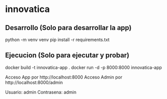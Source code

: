 # innovatica

## Desarrollo (Solo para desarrollar la app)

python -m venv venv
pip install -r requirements.txt

## Ejecucion (Solo para ejecutar y probar)

docker build -t innovatica-app .
docker run -d -p 8000:8000 innovatica-app

Acceso App por http://localhost:8000
Acceso Admin por http://localhost:8000/admin

Usuario: admin
Contrasena: admin
